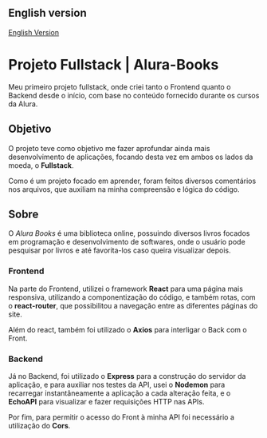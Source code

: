 ## English version
[English Version](./readme.en.md)

# Projeto Fullstack | Alura-Books
Meu primeiro projeto fullstack, onde criei tanto o Frontend quanto o Backend desde o início, com base no conteúdo fornecido durante os cursos da Alura.

## Objetivo
O projeto teve como objetivo me fazer aprofundar ainda mais desenvolvimento de aplicações, focando desta vez em ambos os lados da moeda, o **Fullstack**.

Como é um projeto focado em aprender, foram feitos diversos comentários nos arquivos, que auxiliam na minha compreensão e lógica do código.

## Sobre
O *Alura Books* é uma biblioteca online, possuindo diversos livros focados em programação e desenvolvimento de softwares, onde o usuário pode pesquisar por livros e até favorita-los caso queira visualizar depois.

### Frontend
Na parte do Frontend, utilizei o framework **React** para uma página mais responsiva, utilizando a componentização do código, e também rotas, com o **react-router**, que possibilitou a navegação entre as diferentes páginas do site.

Além do react, também foi utilizado o **Axios** para interligar o Back com o Front.

### Backend
Já no Backend, foi utilizado o **Express** para a construção do servidor da aplicação, e para auxiliar nos testes da API, usei o **Nodemon** para recarregar instantâneamente a aplicação a cada alteração feita, e o **EchoAPI** para visualizar e fazer requisições HTTP nas APIs.

Por fim, para permitir o acesso do Front à minha API foi necessário a utilização do **Cors**.
